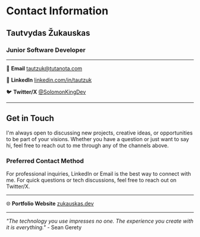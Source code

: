 # Contact Information

## Tautvydas Žukauskas
### Junior Software Developer

---

📧 **Email**
[tautzuk@tutanota.com](mailto:tautzuk@tutanota.com)

🔗 **LinkedIn**
[linkedin.com/in/tautzuk](https://www.linkedin.com/in/tautzuk)

🐦 **Twitter/X**
[@SolomonKingDev](https://x.com/SolomonKingDev)

---

## Get in Touch

I'm always open to discussing new projects, creative ideas, or opportunities to be part of your visions. Whether you have a question or just want to say hi, feel free to reach out to me through any of the channels above.

### Preferred Contact Method
For professional inquiries, LinkedIn or Email is the best way to connect with me. For quick questions or tech discussions, feel free to reach out on Twitter/X.

---

🌐 **Portfolio Website**
[zukauskas.dev](https://zukauskas.dev)

---

*"The technology you use impresses no one. The experience you create with it is everything."* - Sean Gerety

